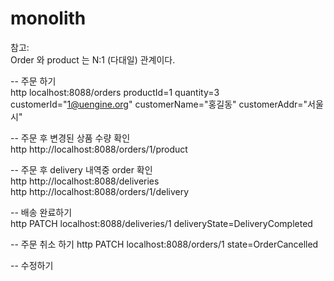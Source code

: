 # monolith
참고:  
Order 와 product 는 N:1 (다대일) 관계이다.  


-- 주문 하기  
http localhost:8088/orders productId=1 quantity=3 customerId="1@uengine.org" customerName="홍길동" customerAddr="서울시"

-- 주문 후 변경된 상품 수량 확인  
http http://localhost:8088/orders/1/product  

-- 주문 후 delivery 내역중 order  확인  
http http://localhost:8088/deliveries  
http http://localhost:8088/orders/1/delivery  

-- 배송 완료하기  
http PATCH localhost:8088/deliveries/1 deliveryState=DeliveryCompleted


-- 주문 취소 하기
http PATCH localhost:8088/orders/1 state=OrderCancelled


-- 수정하기
